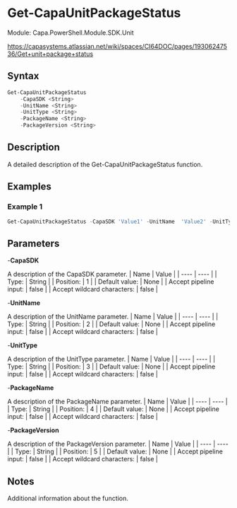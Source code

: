 # Get-CapaUnitPackageStatus
Module: Capa.PowerShell.Module.SDK.Unit

https://capasystems.atlassian.net/wiki/spaces/CI64DOC/pages/19306247536/Get+unit+package+status

## Syntax

```powershell
Get-CapaUnitPackageStatus
	-CapaSDK <String>
	-UnitName <String>
	-UnitType <String>
	-PackageName <String>
	-PackageVersion <String>
```

## Description

A detailed description of the Get-CapaUnitPackageStatus function.

## Examples

### Example 1
```powershell
Get-CapaUnitPackageStatus -CapaSDK 'Value1' -UnitName  'Value2' -UnitType  'Value3' -PackageName  'Value4' -PackageVersion  'Value5' -PackageType  'Value6'
```
    

## Parameters

-**CapaSDK**

A description of the CapaSDK parameter.
| Name | Value |
| ---- | ---- |
| Type: | String |
| Position: | 1 | 
| Default value: | None | 
| Accept pipeline input: | false | 
| Accept wildcard characters: | false | 

-**UnitName**

A description of the UnitName  parameter.
| Name | Value |
| ---- | ---- |
| Type: | String |
| Position: | 2 | 
| Default value: | None | 
| Accept pipeline input: | false | 
| Accept wildcard characters: | false | 

-**UnitType**

A description of the UnitType  parameter.
| Name | Value |
| ---- | ---- |
| Type: | String |
| Position: | 3 | 
| Default value: | None | 
| Accept pipeline input: | false | 
| Accept wildcard characters: | false | 

-**PackageName**

A description of the PackageName  parameter.
| Name | Value |
| ---- | ---- |
| Type: | String |
| Position: | 4 | 
| Default value: | None | 
| Accept pipeline input: | false | 
| Accept wildcard characters: | false | 

-**PackageVersion**

A description of the PackageVersion  parameter.
| Name | Value |
| ---- | ---- |
| Type: | String |
| Position: | 5 | 
| Default value: | None | 
| Accept pipeline input: | false | 
| Accept wildcard characters: | false | 


## Notes

Additional information about the function.
